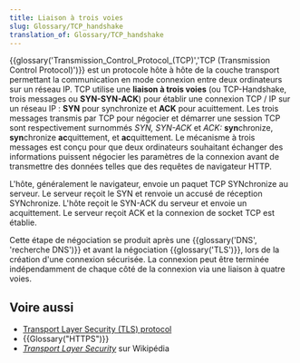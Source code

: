 ```yaml
---
title: Liaison à trois voies
slug: Glossary/TCP_handshake
translation_of: Glossary/TCP_handshake
---
```


{{glossary('Transmission_Control_Protocol_(TCP)','TCP (Transmission Control Protocol)')}} est un protocole hôte à hôte de la couche transport permettant la communication en mode connexion entre deux ordinateurs sur un réseau IP. TCP utilise une **liaison à trois voies** (ou TCP-Handshake, trois messages ou **SYN-SYN-ACK**) pour établir une connexion TCP / IP sur un réseau IP : **SYN** pour synchronize et **ACK** pour acuittement. Les trois messages transmis par TCP pour négocier et démarrer une session TCP sont respectivement surnommés _SYN, SYN-ACK_ et *ACK:* **syn**chronize, **syn**chronize **ac**quittement, et **ac**quittement. Le mécanisme à trois messages est conçu pour que deux ordinateurs souhaitant échanger des informations puissent négocier les paramètres de la connexion avant de transmettre des données telles que des requêtes de navigateur HTTP.

L'hôte, généralement le navigateur, envoie un paquet TCP SYNchronize au serveur. Le serveur reçoit le SYN et renvoie un accusé de réception SYNchronize. L'hôte reçoit le SYN-ACK du serveur et envoie un acquittement. Le serveur reçoit ACK et la connexion de socket TCP est établie.

Cette étape de négociation se produit après une {{glossary('DNS', 'recherche DNS')}} et avant la négociation {{glossary('TLS')}}, lors de la création d'une connexion sécurisée. La connexion peut être terminée indépendamment de chaque côté de la connexion via une liaison à quatre voies.

## Voire aussi

- [Transport Layer Security (TLS) protocol](/fr/docs/Web/Security/Transport_Layer_Security)
- {{Glossary("HTTPS")}}
- [<i lang="en">Transport Layer Security</i>](https://fr.wikipedia.org/wiki/Transport_Layer_Security) sur Wikipédia
